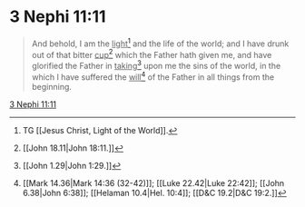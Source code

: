# 3 Nephi 11:11

> And behold, I am the <u>light</u>[^a] and the life of the world; and I have drunk out of that bitter <u>cup</u>[^b] which the Father hath given me, and have glorified the Father in <u>taking</u>[^c] upon me the sins of the world, in the which I have suffered the <u>will</u>[^d] of the Father in all things from the beginning.

[3 Nephi 11:11](https://www.churchofjesuschrist.org/study/scriptures/bofm/3-ne/11?lang=eng&id=p11#p11)


[^a]: TG [[Jesus Christ, Light of the World]].
[^b]: [[John 18.11|John 18:11.]]
[^c]: [[John 1.29|John 1:29.]]
[^d]: [[Mark 14.36|Mark 14:36 (32-42)]]; [[Luke 22.42|Luke 22:42]]; [[John 6.38|John 6:38]]; [[Helaman 10.4|Hel. 10:4]]; [[D&C 19.2|D&C 19:2.]]
